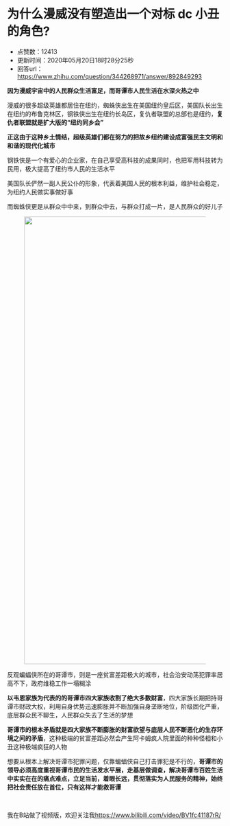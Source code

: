 # 为什么漫威没有塑造出一个对标 dc 小丑的角色?
- 点赞数：12413
- 更新时间：2020年05月20日18时28分25秒
- 回答url：https://www.zhihu.com/question/344268971/answer/892849293
<body>
 <p data-pid="qaQjm8ud"><b>因为漫威宇宙中的人民群众生活富足，而哥谭市人民生活在水深火热之中</b></p>
 <p data-pid="WK9D1EN5">漫威的很多超级英雄都居住在纽约，蜘蛛侠出生在美国纽约皇后区，美国队长出生在纽约的布鲁克林区，钢铁侠出生在纽约长岛区，复仇者联盟的总部也是纽约，<b>复仇者联盟就是扩大版的“纽约同乡会”</b></p>
 <p data-pid="rlCha6Yk"><b>正这由于这种乡土情结，超级英雄们都在努力的把故乡纽约建设成富强民主文明和和谐的现代化城市</b></p>
 <p data-pid="vIsjcbSH">钢铁侠是一个有爱心的企业家，在自己享受高科技的成果同时，也把军用科技转为民用，极大提高了纽约市人民的生活水平</p>
 <p data-pid="Yo6BT8Cz">美国队长俨然一副人民公仆的形象，代表着美国人民的根本利益，维护社会稳定，为纽约人民做实事做好事</p>
 <p data-pid="jWC-Q4Zk">而蜘蛛侠更是从群众中中来，到群众中去，与群众打成一片，是人民群众的好儿子</p>
 <figure data-size="normal">
  <img src="https://pic1.zhimg.com/50/v2-4de2263297ba247396b45e68638ee912_720w.jpg?source=1940ef5c" data-caption="" data-size="normal" data-rawwidth="1043" data-rawheight="640" data-original-token="v2-4de2263297ba247396b45e68638ee912" data-default-watermark-src="https://picx.zhimg.com/50/v2-a561b13a5ba4b69bbecda4a1ff1242a9_720w.jpg?source=1940ef5c" class="origin_image zh-lightbox-thumb" width="1043" data-original="https://pic1.zhimg.com/v2-4de2263297ba247396b45e68638ee912_r.jpg?source=1940ef5c">
 </figure>
 <p data-pid="QbdP2bZB">反观蝙蝠侠所在的哥谭市，则是一座贫富差距极大的城市，社会治安动荡犯罪率居高不下，政府维稳工作一塌糊涂</p>
 <p data-pid="oPoOSUBV"><b>以韦恩家族为代表的的哥谭市四大家族收割了绝大多数财富</b>，四大家族长期把持哥谭市财政大权，利用自身优势迅速膨胀并不断加强自身垄断地位，阶级固化严重，底层群众民不聊生，人民群众失去了生活的梦想</p>
 <p data-pid="5eWmVjuY"><b>哥谭市的根本矛盾就是四大家族不断膨胀的财富欲望与底层人民不断恶化的生存环境之间的矛盾</b>，这种极端的贫富差距必然会产生阿卡姆疯人院里面的种种怪相和小丑这种极端疯狂的人物</p>
 <p data-pid="UIsIBWE0">想要从根本上解决哥谭市犯罪问题，仅靠蝙蝠侠自己打击罪犯是不行的，<b>哥谭市的领导必须高度重视哥谭市民的生活发水平展，走基层做调查，解决哥谭市百姓生活中实实在在的痛点难点，立足当前，着眼长远，贯彻落实为人民服务的精神，始终把社会责任放在首位，只有这样才能救哥谭</b></p>
 <p class="ztext-empty-paragraph"><br></p>
 <p data-pid="A47KSSEt">我在B站做了视频版，欢迎关注我<a href="https://link.zhihu.com/?target=https%3A//www.bilibili.com/video/BV1fc41187rR/" class=" external" target="_blank" rel="nofollow noreferrer"><span class="invisible">https://www.</span><span class="visible">bilibili.com/video/BV1f</span><span class="invisible">c41187rR/</span><span class="ellipsis"></span></a></p>
</body>